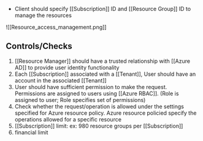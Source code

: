 - Client should specify [[Subscription]] ID and [[Resource Group]] ID to manage the resources

![[Resource_access_management.png]]

## Controls/Checks
1. [[Resource Manager]] should have a trusted relationship with [[Azure AD]] to provide user identity functionality
2. Each [[Subscription]] associated with a [[Tenant]], User should have an account in the associated [[Tenant]]
3. User should have sufficient permission to make the request. Permissions are assigned to users using [[Azure RBAC]].  (Role is assigned to user; Role specifies set of permissions)
4. Check whether the request/operation is allowed under the settings specified for Azure resource policy. Azure resource policied specify the operations allowed for a specific resource
5. [[Subscription]] limit: ex: 980 resource groups per [[Subscription]]
6. financial limit

